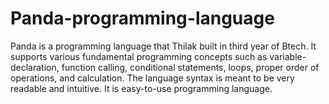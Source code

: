 # Panda-programming-language
Panda is a programming language that Thilak built in third year of Btech. It supports various fundamental programming concepts such as variable-declaration, function calling, conditional statements, loops, proper order of operations, and calculation. The language syntax is meant to be very readable and intuitive. It is easy-to-use programming language.
